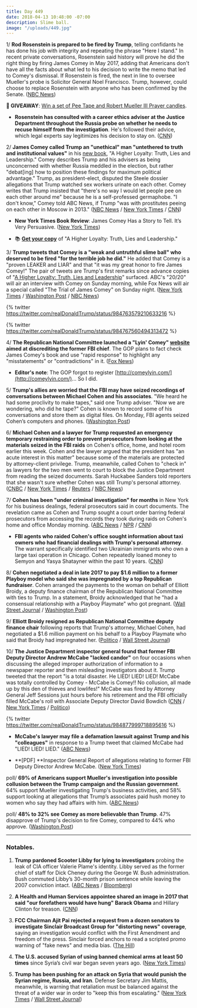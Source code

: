 ```yaml
---
title: Day 449
date: 2018-04-13 10:48:00 -07:00
description: Slime ball.
image: "/uploads/449.jpg"
---
```


1/ **Rod Rosenstein is prepared to be fired by Trump**, telling confidants he has done his job with integrity and repeating the phrase "Here I stand." In recent private conversations, Rosenstein said history will prove he did the right thing by firing James Comey in May 2017, adding that Americans don't have all the facts about what led to his decision to write the memo that led to Comey's dismissal. If Rosenstein is fired, the next in line to oversee Mueller's probe is Solicitor General Noel Francisco. Trump, however, could choose to replace Rosenstein with anyone who has been confirmed by the Senate. ([NBC News](https://www.nbcnews.com/politics/justice-department/deputy-ag-rod-rosenstein-tells-confidantes-he-prepared-be-fired-n865596))

**🎁 GIVEAWAY**: [Win a set of Pee Tape and Robert Mueller III Prayer candles](https://whatthefuckjusthappenedtoday.com/pee-tape/).

* **Rosenstein has consulted with a career ethics adviser at the Justice Department throughout the Russia probe on whether he needs to recuse himself from the investigation**. He's followed their advice, which legal experts say legitimizes his decision to stay on. ([CNN](https://www.cnn.com/2018/04/13/politics/rod-rosenstein-ethics-recusal/index.html))

2/ **James Comey called Trump an "unethical" man "untethered to truth and institutional values"** in his [new book](https://amzn.to/2HwPV91), "A Higher Loyalty: Truth, Lies and Leadership." Comey describes Trump and his advisers as being unconcerned with whether Russia meddled in the election, but rather "debat\[ing\] how to position these findings for maximum political advantage." Trump, as president-elect, disputed the Steele dossier allegations that Trump watched sex workers urinate on each other. Comey writes that Trump insisted that "there's no way I would let people pee on each other around me" because he is a self-professed germaphobe. "I don't know," Comey told ABC News, if Trump "was with prostitutes peeing on each other in Moscow in 2013." ([NBC News](https://www.nbcnews.com/politics/justice-department/comey-new-book-paints-trump-liar-divorced-reality-n865651) / [New York Times](https://www.nytimes.com/2018/04/12/us/politics/trump-comey-book.html) / [CNN](https://www.cnn.com/2018/04/13/politics/james-comey-trump-dossier/index.html))

* **New York Times Book Review**: James Comey Has a Story to Tell. It’s Very Persuasive. ([New York Times](https://www.nytimes.com/2018/04/12/books/review/james-comey-a-higher-loyalty.html))

* 📚 **[Get your copy](https://amzn.to/2JKcgkc)** of "A Higher Loyalty: Truth, Lies and Leadership."

3/ **Trump tweets that Comey is a "weak and untruthful slime ball" who deserved to be fired "for the terrible job he did."** He added that Comey is a "proven LEAKER and LIAR" and that "it was my great honor to fire James Comey!" The pair of tweets are Trump's first remarks since advance copies of "[A Higher Loyalty: Truth, Lies and Leadership](https://amzn.to/2GWXdG2)" surfaced. ABC's "20/20" will air an interview with Comey on Sunday morning, while Fox News will air a special called "The Trial of James Comey" on Sunday night. ([New York Times](https://www.nytimes.com/2018/04/13/us/politics/trump-calls-comey-untruthful-slimeball-as-book-details-released.html) / [Washington Post](https://www.washingtonpost.com/politics/untruthful-slimeball-trump-blasts-comey-as-details-emerge-from-scathing-book/2018/04/13/489ae64a-3eff-11e8-8d53-eba0ed2371cc_story.html) / [NBC News](https://www.nbcnews.com/politics/white-house/trump-blasts-comey-untruthful-slime-ball-after-book-revelations-n865701))

{% twitter https://twitter.com/realDonaldTrump/status/984763579210633216 %}

{% twitter https://twitter.com/realDonaldTrump/status/984767560494313472 %}

4/ **The Republican National Committee launched a "Lyin' Comey" [website](https://lyincomey.com/) aimed at discrediting the former FBI chief**. The GOP plans to fact check James Comey's book and use "rapid response" to highlight any "misstatements" or "contradictions" in it. ([Fox News](http://www.foxnews.com/politics/2018/04/12/gop-launches-aggressive-lyin-comey-website-ahead-release-former-fbi-chiefs-book.html))

* **Editor's note**: The GOP forgot to register [http://comeylyin.com/](http://comeylyin.com/)... So I did.

5/ **Trump's allies are worried that the FBI may have seized recordings of conversations between Michael Cohen and his associates**. "We heard he had some proclivity to make tapes," said one Trump adviser. "Now we are wondering, who did he tape?" Cohen is known to record some of his conversations and store them as digital files. On Monday, FBI agents seized Cohen’s computers and phones. ([Washington Post](https://www.washingtonpost.com/politics/trumps-allies-worry-that-federal-investigators-may-have-seized-recordings-made-by-his-attorney/2018/04/12/16d6345a-3e89-11e8-912d-16c9e9b37800_story.html?utm_term=.95e186827bc9))

6/ **Michael Cohen and a lawyer for Trump requested an emergency temporary restraining order to prevent prosecutors from looking at the materials seized in the FBI raids** on Cohen's office, home, and hotel room earlier this week. Cohen and the lawyer argued that the president has "an acute interest in this matter" because some of the materials are protected by attorney-client privilege. Trump, meanwhile, called Cohen to "check in" as lawyers for the two men went to court to block the Justice Department from reading the seized documents. Sarah Huckabee Sanders told reporters that she wasn't sure whether Cohen was still Trump's personal attorney. ([CNBC](https://www.cnbc.com/2018/04/13/trump-lawyer-michael-cohen-tries-to-suppress-information-found-in-fbi-raid.html) / [New York Times](https://www.nytimes.com/2018/04/13/us/politics/lawyers-for-trumps-personal-attorney-set-for-friday-court-appearance.html) / [Reuters](https://www.reuters.com/article/us-usa-trump-russia-cohen/trump-lawyer-seeks-to-halt-quick-review-of-materials-in-fbi-raid-idUSKBN1HK1VX) / [NBC News](https://www.nbcnews.com/politics/politics-news/trump-hires-lawyer-shield-items-seized-fbi-raid-cohen-n865756))

7/ **Cohen has been "under criminal investigation" for months** in New York for his business dealings, federal prosecutors said in court documents. The revelation came as Cohen and Trump sought a court order barring federal prosecutors from accessing the records they took during raids on Cohen's home and office Monday morning. ([ABC News](http://abcnews.go.com/US/trump-lawyer-michael-cohen-criminal-investigation/story?id=54450757) / [NPR](https://www.npr.org/2018/04/13/602278477/trump-attorney-cohen-is-subject-of-months-long-federal-criminal-investigation) / [CNN](https://www.cnn.com/2018/04/13/politics/michael-cohen-hearing-fbi-raid/index.html))

* **FBI agents who raided Cohen's office sought information about taxi owners who had financial dealings with Trump's personal attorney**. The warrant specifically identified two Ukrainian immigrants who own a large taxi operation in Chicago. Cohen repeatedly loaned money to Semyon and Yasya Shatayner within the past 10 years. ([CNN](https://www.cnn.com/2018/04/13/politics/fbi-raid-michael-cohen-tax-owners/index.html))

8/ **Cohen negotiated a deal in late 2017 to pay $1.6 million to a former Playboy model who said she was impregnated by a top Republican fundraiser**. Cohen arranged the payments to the woman on behalf of Elliott Broidy, a deputy finance chairman of the Republican National Committee with ties to Trump. In a statement, Broidy acknowledged that he "had a consensual relationship with a Playboy Playmate" who got pregnant. ([Wall Street Journal](https://www.wsj.com/articles/trump-lawyer-michael-cohen-negotiated-1-6-million-settlement-for-top-republican-fundraiser-1523638726) / [Washington Post](https://www.washingtonpost.com/politics/trump-lawyer-negotiated-16-million-settlement-for-gop-donor-with-playboy-model/2018/04/13/2f051f90-3f3e-11e8-974f-aacd97698cef_story.html))

9/ **Elliott Broidy resigned as Republican National Committee deputy finance chair** following reports that Trump's attorney, Michael Cohen, had negotiated a $1.6 million payment on his behalf to a Playboy Playmate who said that Broidy had impregnated her. ([Politico](https://www.politico.com/story/2018/04/13/rnc-deputy-finance-chair-broidy-resigns-522867) / [Wall Street Journal](https://www.wsj.com/articles/elliott-broidy-quits-rnc-post-after-report-on-payment-to-ex-model-1523645801))

10/ **The Justice Department inspector general found that former FBI Deputy Director Andrew McCabe "lacked candor"** on four occasions when discussing the alleged improper authorization of information to a newspaper reporter and then misleading investigators about it. Trump tweeted that the report "is a total disaster. He LIED! LIED! LIED! McCabe was totally controlled by Comey - McCabe is Comey!! No collusion, all made up by this den of thieves and lowlifes!" McCabe was fired by Attorney General Jeff Sessions just hours before his retirement and the FBI officially filled McCabe's roll with Associate Deputy Director David Bowdich ([CNN](https://www.cnn.com/2018/04/13/politics/andrew-mccabe-ig-report-congress/index.html) / [New York Times](https://www.nytimes.com/2018/04/13/us/politics/former-fbi-deputy-director-is-faulted-in-scathing-inspector-general-report.html) / [Politico](https://www.politico.com/story/2018/04/13/david-bowdich-fbi-mccabe-replacement-522068))

{% twitter https://twitter.com/realDonaldTrump/status/984877999718895616 %}

* **McCabe's lawyer may file a defamation lawsuit against Trump and his "colleagues"** in response to a Trump tweet that claimed McCabe had "LIED! LIED! LIED." ([ABC News](http://abcnews.go.com/Politics/wireStory/latest-trump-slams-fired-fbi-deputy-director-mccabe-54453519))

* **\[PDF\] **Inspector General Report of allegations relating to former FBI Deputy Director Andrew McCabe. ([New York Times](https://static01.nyt.com/files/2018/us/politics/20180413a-doj-oig-mccabe-report.pdf))

poll/ **69% of Americans support Mueller's investigation into possible collusion between the Trump campaign and the Russian government**. 64% support Mueller investigating Trump's business activities, and 58% support looking at allegations that Trump’s associates paid hush money to women who say they had affairs with him. ([ABC News](http://abcnews.go.com/Politics/majorities-back-investigations-trump-russia-alleged-hush-money/story?id=54423469))

poll/ **48% to 32% see Comey as more believable than Trump**. 47% disapprove of Trump's decision to fire Comey, compared to 44% who approve. ([Washington Post](https://www.washingtonpost.com/politics/post-abc-poll-majority-of-americans-support-muellers-probe-of-russia-trump-campaign/2018/04/12/fd5326f6-3e87-11e8-8d53-eba0ed2371cc_story.html))

---

### Notables.

1. **Trump pardoned Scooter Libby for lying to investigators** probing the leak of CIA officer Valerie Plame's identity. Libby served as the former chief of staff for Dick Cheney during the George W. Bush administration. Bush commuted Libby’s 30-month prison sentence while leaving the 2007 conviction intact. ([ABC News](http://abcnews.go.com/Politics/president-trump-poised-pardon-scooter-libby-dick-cheneys/story?id=54433032) / [Bloomberg](https://www.bloomberg.com/news/articles/2018-04-13/trump-pardons-cheney-aide-scooter-libby-for-lying-in-cia-probe))

2. **A Health and Human Services appointee shared an image in 2017 that said "our forefathers would have hung" Barack Obama** and Hillary Clinton for treason. ([CNN](https://www.cnn.com/2018/04/13/politics/kfile-hhs-official-obama-clinton-treason/index.html))

3. **FCC Chairman Ajit Pai rejected a request from a dozen senators to investigate Sinclair Broadcast Group for "distorting news" coverage**, saying an investigation would conflict with the First Amendment and freedom of the press. Sinclair forced anchors to read a scripted promo warning of "fake news" and media bias. ([The Hill](http://thehill.com/policy/technology/382902-fcc-chairman-rejects-senators-request-to-investigate-sinclair))

4. **The U.S. accused Syrian of using banned chemical arms at least 50 times** since Syria’s civil war began seven years ago. ([New York Times](https://www.nytimes.com/2018/04/13/world/middleeast/un-syria-haley-chemical-weapons.html))

5. **Trump has been pushing for an attack on Syria that would punish the Syrian regime, Russia, and Iran**. Defense Secretary Jim Mattis, meanwhile, is warning that retaliation must be balanced against the threat of a wider war in order to "keep this from escalating." ([New York Times](https://www.nytimes.com/2018/04/12/us/politics/trump-syria-attack.html) / [Wall Street Journal](https://www.wsj.com/articles/trump-seeks-large-strike-in-syria-mattis-urges-caution-1523651589))